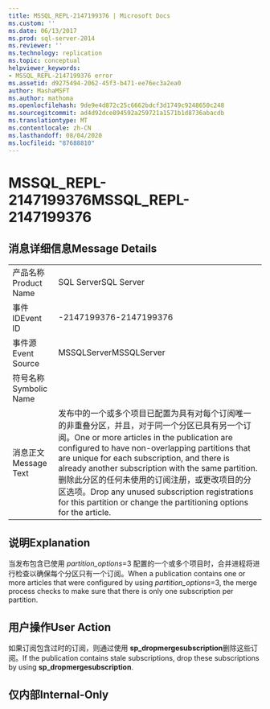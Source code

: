 ```yaml
---
title: MSSQL_REPL-2147199376 | Microsoft Docs
ms.custom: ''
ms.date: 06/13/2017
ms.prod: sql-server-2014
ms.reviewer: ''
ms.technology: replication
ms.topic: conceptual
helpviewer_keywords:
- MSSQL_REPL-2147199376 error
ms.assetid: d9275494-2062-45f3-b471-ee76ec3a2ea0
author: MashaMSFT
ms.author: mathoma
ms.openlocfilehash: 9de9e4d872c25c6662bdcf3d1749c9248650c248
ms.sourcegitcommit: ad4d92dce894592a259721a1571b1d8736abacdb
ms.translationtype: MT
ms.contentlocale: zh-CN
ms.lasthandoff: 08/04/2020
ms.locfileid: "87688810"
---
```

# <a name="mssql_repl-2147199376"></a><span data-ttu-id="1fc63-102">MSSQL_REPL-2147199376</span><span class="sxs-lookup"><span data-stu-id="1fc63-102">MSSQL_REPL-2147199376</span></span>
    
## <a name="message-details"></a><span data-ttu-id="1fc63-103">消息详细信息</span><span class="sxs-lookup"><span data-stu-id="1fc63-103">Message Details</span></span>  
  
|||  
|-|-|  
|<span data-ttu-id="1fc63-104">产品名称</span><span class="sxs-lookup"><span data-stu-id="1fc63-104">Product Name</span></span>|<span data-ttu-id="1fc63-105">SQL Server</span><span class="sxs-lookup"><span data-stu-id="1fc63-105">SQL Server</span></span>|  
|<span data-ttu-id="1fc63-106">事件 ID</span><span class="sxs-lookup"><span data-stu-id="1fc63-106">Event ID</span></span>|<span data-ttu-id="1fc63-107">-2147199376</span><span class="sxs-lookup"><span data-stu-id="1fc63-107">-2147199376</span></span>|  
|<span data-ttu-id="1fc63-108">事件源</span><span class="sxs-lookup"><span data-stu-id="1fc63-108">Event Source</span></span>|<span data-ttu-id="1fc63-109">MSSQLServer</span><span class="sxs-lookup"><span data-stu-id="1fc63-109">MSSQLServer</span></span>|  
|<span data-ttu-id="1fc63-110">符号名称</span><span class="sxs-lookup"><span data-stu-id="1fc63-110">Symbolic Name</span></span>||  
|<span data-ttu-id="1fc63-111">消息正文</span><span class="sxs-lookup"><span data-stu-id="1fc63-111">Message Text</span></span>|<span data-ttu-id="1fc63-112">发布中的一个或多个项目已配置为具有对每个订阅唯一的非重叠分区，并且，对于同一个分区已具有另一个订阅。</span><span class="sxs-lookup"><span data-stu-id="1fc63-112">One or more articles in the publication are configured to have non-overlapping partitions that are unique for each subscription, and there is already another subscription with the same partition.</span></span> <span data-ttu-id="1fc63-113">删除此分区的任何未使用的订阅注册，或更改项目的分区选项。</span><span class="sxs-lookup"><span data-stu-id="1fc63-113">Drop any unused subscription registrations for this partition or change the partitioning options for the article.</span></span>|  
  
## <a name="explanation"></a><span data-ttu-id="1fc63-114">说明</span><span class="sxs-lookup"><span data-stu-id="1fc63-114">Explanation</span></span>  
 <span data-ttu-id="1fc63-115">当发布包含已使用 *partition_options*=3 配置的一个或多个项目时，合并进程将进行检查以确保每个分区只有一个订阅。</span><span class="sxs-lookup"><span data-stu-id="1fc63-115">When a publication contains one or more articles that were configured by using *partition_options*=3, the merge process checks to make sure that there is only one subscription per partition.</span></span>  
  
## <a name="user-action"></a><span data-ttu-id="1fc63-116">用户操作</span><span class="sxs-lookup"><span data-stu-id="1fc63-116">User Action</span></span>  
 <span data-ttu-id="1fc63-117">如果订阅包含过时的订阅，则通过使用 **sp_dropmergesubscription**删除这些订阅。</span><span class="sxs-lookup"><span data-stu-id="1fc63-117">If the publication contains stale subscriptions, drop these subscriptions by using **sp_dropmergesubscription**.</span></span>  
  
## <a name="internal-only"></a><span data-ttu-id="1fc63-118">仅内部</span><span class="sxs-lookup"><span data-stu-id="1fc63-118">Internal-Only</span></span>  
  
